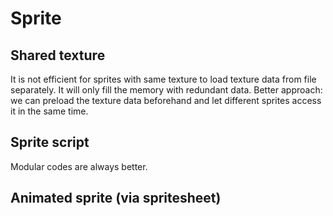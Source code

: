 # Sprite

## Shared texture
It is not efficient for sprites with same texture to load texture data from file separately.
It will only fill the memory with redundant data.
Better approach: we can preload the texture data beforehand and let different sprites access it in the same time.

## Sprite script
Modular codes are always better.

## Animated sprite (via spritesheet)